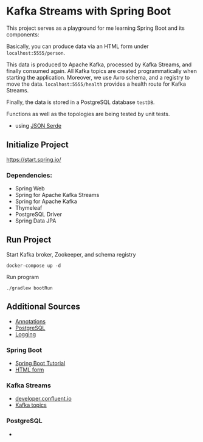 # Kafka Streams with Spring Boot

This project serves as a playground for me learning Spring Boot and its components:

Basically, you can produce data via an HTML form under `localhost:5555/person`.

This data is produced to Apache Kafka,
processed by Kafka Streams, and finally consumed again. All Kafka topics are created
programmatically when starting the application. Moreover, we use Avro schema, and a
registry to move the data. `localhost:5555/health` provides a health route for Kafka Streams.

Finally, the data is stored in a PostgreSQL database `testDB`.

Functions as well as the topologies are being tested by unit tests.



* using [JSON Serde](https://howtodoinjava.com/kafka/spring-boot-jsonserializer-example/)  


## Initialize Project

https://start.spring.io/

### Dependencies:
* Spring Web
* Spring for Apache Kafka Streams
* Spring for Apache Kafka
* Thymeleaf
* PostgreSQL Driver
* Spring Data JPA

## Run Project

Start Kafka broker, Zookeeper, and schema registry

```docker-compose up -d```

Run program

```./gradlew bootRun```



## Additional Sources

* [Annotations](http://www.matthiassommer.it/programming/spring-konzepte-annotationen/)
* [PostgreSQL](https://www.bezkoder.com/spring-boot-postgresql-example/)
* [Logging](https://github.com/MicroUtils/kotlin-logging)

### Spring Boot
* [Spring Boot Tutorial](https://spring.io/guides/gs/spring-boot/)
* [HTML form]((https://spring.io/guides/gs/handling-form-submission/))
  
### Kafka Streams
* [developer.confluent.io](https://developer.confluent.io/learn-kafka/spring/confluent-cloud/)  
* [Kafka topics](https://stackoverflow.com/questions/56770412/creating-multiple-kafka-topics-using-spring)

### PostgreSQL
* 